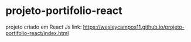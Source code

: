 # projeto-portifolio-react
 projeto criado em React Js
 link: https://wesleycampos11.github.io/projeto-portifolio-react/index.html
